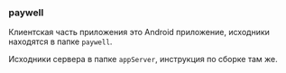 ### paywell

Клиентская часть приложения это Android приложение, исходники находятся в папке ```paywell```.

Исходники сервера в папке ```appServer```, инструкция по сборке там же.
